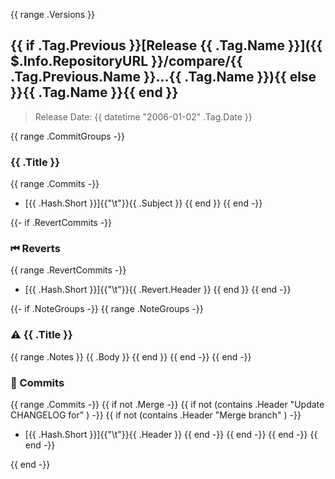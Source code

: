 {{ range .Versions }}
<a name="{{ .Tag.Name }}"></a>
## {{ if .Tag.Previous }}[Release {{ .Tag.Name }}]({{ $.Info.RepositoryURL }}/compare/{{ .Tag.Previous.Name }}...{{ .Tag.Name }}){{ else }}{{ .Tag.Name }}{{ end }}

> Release Date: {{ datetime "2006-01-02" .Tag.Date }}

{{ range .CommitGroups -}}
### {{ .Title }}

{{ range .Commits -}}
- [{{ .Hash.Short }}]{{"\t"}}{{ .Subject }}
{{ end }}
{{ end -}}

{{- if .RevertCommits -}}
### ⏮ Reverts

{{ range .RevertCommits -}}
- [{{ .Hash.Short }}]{{"\t"}}{{ .Revert.Header }}
{{ end }}
{{ end -}}

{{- if .NoteGroups -}}
{{ range .NoteGroups -}}
### ⚠️ {{ .Title }}

{{ range .Notes }}
{{ .Body }}
{{ end }}
{{ end -}}
{{ end -}}

### 📖 Commits

{{ range .Commits -}}
{{ if not .Merge -}}
{{ if not (contains .Header "Update CHANGELOG for" ) -}}
{{ if not (contains .Header "Merge branch" ) -}}
- [{{ .Hash.Short }}]{{"\t"}}{{ .Header }}
{{ end -}}
{{ end -}}
{{ end -}}
{{ end -}}

{{ end -}}